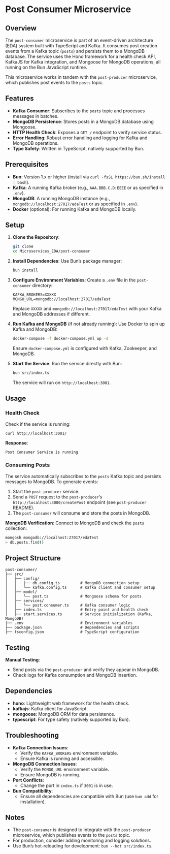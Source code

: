 # Post Consumer Microservice

## Overview
The `post-consumer` microservice is part of an event-driven architecture (EDA) system built with TypeScript and Kafka. It consumes post creation events from a Kafka topic (`posts`) and persists them to a MongoDB database. The service uses the Hono framework for a health check API, KafkaJS for Kafka integration, and Mongoose for MongoDB operations, all running on the Bun JavaScript runtime.

This microservice works in tandem with the `post-producer` microservice, which publishes post events to the `posts` topic.

## Features
- **Kafka Consumer**: Subscribes to the `posts` topic and processes messages in batches.
- **MongoDB Persistence**: Stores posts in a MongoDB database using Mongoose.
- **HTTP Health Check**: Exposes a `GET /` endpoint to verify service status.
- **Error Handling**: Robust error handling and logging for Kafka and MongoDB operations.
- **Type Safety**: Written in TypeScript, natively supported by Bun.

## Prerequisites
- **Bun**: Version 1.x or higher (install via `curl -fsSL https://bun.sh/install | bash`).
- **Kafka**: A running Kafka broker (e.g., `AAA.BBB.C.D:EEEE` or as specified in `.env`).
- **MongoDB**: A running MongoDB instance (e.g., `mongodb://localhost:27017/edaTest` or as specified in `.env`).
- **Docker** (optional): For running Kafka and MongoDB locally.

## Setup
1. **Clone the Repository**:
   ```bash
   git clone
   cd Microservices_EDA/post-consumer
   ```

2. **Install Dependencies**:
   Use Bun’s package manager:
   ```bash
   bun install
   ```

3. **Configure Environment Variables**:
   Create a `.env` file in the `post-consumer` directory:
   ```env
   KAFKA_BROKERS=XXXXX
   MONGO_URL=mongodb://localhost:27017/edaTest
   ```
   Replace `XXXXX` and `mongodb://localhost:27017/edaTest` with your Kafka and MongoDB addresses if different.

4. **Run Kafka and MongoDB** (if not already running):
   Use Docker to spin up Kafka and MongoDB:
   ```bash
   docker-compose -f docker-compose.yml up -d
   ```
   Ensure `docker-compose.yml` is configured with Kafka, Zookeeper, and MongoDB.

5. **Start the Service**:
   Run the service directly with Bun:
   ```bash
   bun src/index.ts
   ```
   The service will run on `http://localhost:3001`.

## Usage
### Health Check
Check if the service is running:
```bash
curl http://localhost:3001/
```
**Response**:
```
Post Consumer Service is running
```

### Consuming Posts
The service automatically subscribes to the `posts` Kafka topic and persists messages to MongoDB. To generate events:
1. Start the `post-producer` service.
2. Send a `POST` request to the `post-producer`’s `http://localhost:3000/createPost` endpoint (see `post-producer` README).
3. The `post-consumer` will consume and store the posts in MongoDB.

**MongoDB Verification**:
Connect to MongoDB and check the `posts` collection:
```bash
mongosh mongodb://localhost:27017/edaTest
> db.posts.find()
```

## Project Structure
```
post-consumer/
├── src/
│   ├── config/
│   │   ├── db.config.ts         # MongoDB connection setup
│   │   └── kafka.config.ts      # Kafka client and consumer setup
│   ├── model/
│   │   └── post.ts              # Mongoose schema for posts
│   ├── services/
│   │   └── post.consumer.ts     # Kafka consumer logic
│   ├── index.ts                 # Entry point and health check
│   ├── start.services.ts        # Service initialization (Kafka, MongoDB)
├── .env                         # Environment variables
├── package.json                 # Dependencies and scripts
├── tsconfig.json                # TypeScript configuration
```

## Testing
 **Manual Testing**:
   - Send posts via the `post-producer` and verify they appear in MongoDB.
   - Check logs for Kafka consumption and MongoDB insertion.

## Dependencies
- **hono**: Lightweight web framework for the health check.
- **kafkajs**: Kafka client for JavaScript.
- **mongoose**: MongoDB ORM for data persistence.
- **typescript**: For type safety (natively supported by Bun).

## Troubleshooting
- **Kafka Connection Issues**:
  - Verify the `KAFKA_BROKERS` environment variable.
  - Ensure Kafka is running and accessible.
- **MongoDB Connection Issues**:
  - Verify the `MONGO_URL` environment variable.
  - Ensure MongoDB is running.
- **Port Conflicts**:
  - Change the port in `index.ts` if `3001` is in use.
- **Bun Compatibility**:
  - Ensure all dependencies are compatible with Bun (use `bun add` for installation).

## Notes
- The `post-consumer` is designed to integrate with the `post-producer` microservice, which publishes events to the `posts` topic.
- For production, consider adding monitoring and logging solutions.
- Use Bun’s hot-reloading for development: `bun --hot src/index.ts`.